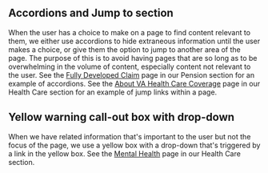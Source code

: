 ## Accordions and Jump to section

When the user has a choice to make on a page to find content relevant to them, we either use accordions to hide extraneous information until the user makes a choice, or give them the option to jump to another area of the page. The purpose of this is to avoid having pages that are so long as to be overwhelming in the volume of content, especially content not relevant to the user. See the [Fully Developed Claim](https://www.vets.gov/pension/apply/fully-developed-claim/) page in our Pension section for an example of accordions. See the [About VA Health Care Coverage](https://www.vets.gov/health-care/about-va-health-care/) page in our Health Care section for an example of jump links within a page.

## Yellow warning call-out box with drop-down

When we have related information that's important to the user but not the focus of the page, we use a yellow box with a drop-down that's triggered by a link in the yellow box. See the [Mental Health](https://www.vets.gov/health-care/health-conditions/mental-health/) page in our Health Care section.
